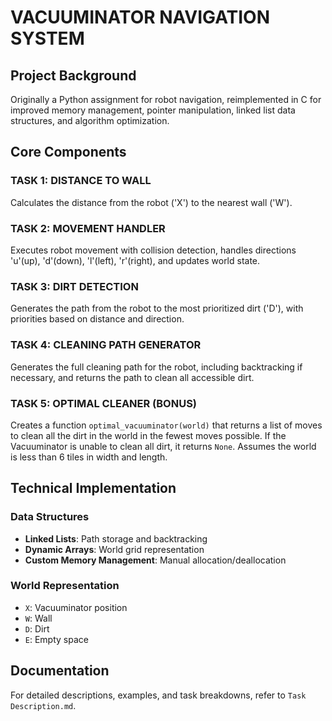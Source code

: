 # VACUUMINATOR NAVIGATION SYSTEM
## Project Background
Originally a Python assignment for robot navigation, reimplemented in C for improved memory management, pointer manipulation, linked list data structures, and algorithm optimization.

## Core Components

### TASK 1: DISTANCE TO WALL
Calculates the distance from the robot ('X') to the nearest wall ('W').

### TASK 2: MOVEMENT HANDLER
Executes robot movement with collision detection, handles directions 'u'(up), 'd'(down), 'l'(left), 'r'(right), and updates world state.

### TASK 3: DIRT DETECTION
Generates the path from the robot to the most prioritized dirt ('D'), with priorities based on distance and direction.

### TASK 4: CLEANING PATH GENERATOR
Generates the full cleaning path for the robot, including backtracking if necessary, and returns the path to clean all accessible dirt.

### TASK 5: OPTIMAL CLEANER (BONUS)
Creates a function `optimal_vacuuminator(world)` that returns a list of moves to clean all the dirt in the world in the fewest moves possible. If the Vacuuminator is unable to clean all dirt, it returns `None`. Assumes the world is less than 6 tiles in width and length.

## Technical Implementation

### Data Structures
- **Linked Lists**: Path storage and backtracking
- **Dynamic Arrays**: World grid representation
- **Custom Memory Management**: Manual allocation/deallocation

### World Representation
- `X`: Vacuuminator position
- `W`: Wall
- `D`: Dirt
- `E`: Empty space

## Documentation
For detailed descriptions, examples, and task breakdowns, refer to `Task Description.md`.
